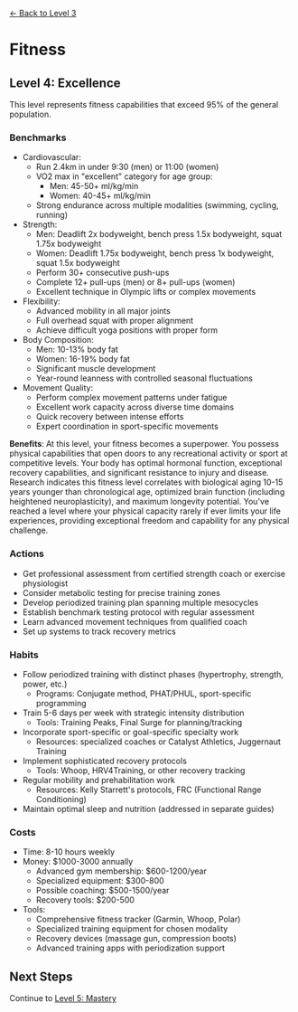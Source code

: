 [← Back to Level 3](level-3)
# Fitness
## Level 4: Excellence

This level represents fitness capabilities that exceed 95% of the general population.

### Benchmarks
- Cardiovascular:
  - Run 2.4km in under 9:30 (men) or 11:00 (women)
  - VO2 max in "excellent" category for age group:
    - Men: 45-50+ ml/kg/min
    - Women: 40-45+ ml/kg/min
  - Strong endurance across multiple modalities (swimming, cycling, running)
- Strength:
  - Men: Deadlift 2x bodyweight, bench press 1.5x bodyweight, squat 1.75x bodyweight
  - Women: Deadlift 1.75x bodyweight, bench press 1x bodyweight, squat 1.5x bodyweight
  - Perform 30+ consecutive push-ups
  - Complete 12+ pull-ups (men) or 8+ pull-ups (women)
  - Excellent technique in Olympic lifts or complex movements
- Flexibility:
  - Advanced mobility in all major joints
  - Full overhead squat with proper alignment
  - Achieve difficult yoga positions with proper form
- Body Composition:
  - Men: 10-13% body fat
  - Women: 16-19% body fat
  - Significant muscle development
  - Year-round leanness with controlled seasonal fluctuations
- Movement Quality:
  - Perform complex movement patterns under fatigue
  - Excellent work capacity across diverse time domains
  - Quick recovery between intense efforts
  - Expert coordination in sport-specific movements

**Benefits**: At this level, your fitness becomes a superpower. You possess physical capabilities that open doors to any recreational activity or sport at competitive levels. Your body has optimal hormonal function, exceptional recovery capabilities, and significant resistance to injury and disease. Research indicates this fitness level correlates with biological aging 10-15 years younger than chronological age, optimized brain function (including heightened neuroplasticity), and maximum longevity potential. You've reached a level where your physical capacity rarely if ever limits your life experiences, providing exceptional freedom and capability for any physical challenge.

### Actions
- Get professional assessment from certified strength coach or exercise physiologist
- Consider metabolic testing for precise training zones
- Develop periodized training plan spanning multiple mesocycles
- Establish benchmark testing protocol with regular assessment
- Learn advanced movement techniques from qualified coach
- Set up systems to track recovery metrics

### Habits
- Follow periodized training with distinct phases (hypertrophy, strength, power, etc.)
  - Programs: Conjugate method, PHAT/PHUL, sport-specific programming
- Train 5-6 days per week with strategic intensity distribution
  - Tools: Training Peaks, Final Surge for planning/tracking
- Incorporate sport-specific or goal-specific specialty work
  - Resources: specialized coaches or Catalyst Athletics, Juggernaut Training
- Implement sophisticated recovery protocols
  - Tools: Whoop, HRV4Training, or other recovery tracking
- Regular mobility and prehabilitation work
  - Resources: Kelly Starrett's protocols, FRC (Functional Range Conditioning)
- Maintain optimal sleep and nutrition (addressed in separate guides)

### Costs
- Time: 8-10 hours weekly
- Money: $1000-3000 annually
  - Advanced gym membership: $600-1200/year
  - Specialized equipment: $300-800
  - Possible coaching: $500-1500/year
  - Recovery tools: $200-500
- Tools:
  - Comprehensive fitness tracker (Garmin, Whoop, Polar)
  - Specialized training equipment for chosen modality
  - Recovery devices (massage gun, compression boots)
  - Advanced training apps with periodization support

## Next Steps
Continue to [Level 5: Mastery](level-5)
